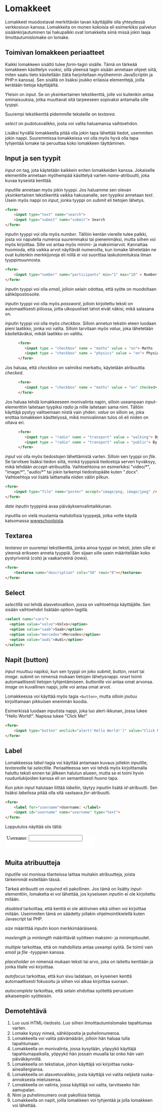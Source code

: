 # Lomakkeet

Lomakkeet muodostavat merkittävän tavan käyttäjälle olla yhteydessä verkkosivun kanssa. Lomakkeita on monen kokoisia eli esimerkiksi palvelun sisäänkirjautuminen tai hakupalkki ovat lomakkeita siinä missä jokin laaja ilmottautumislomake on lomake.

## Toimivan lomakkeen periaatteet

Kaikki lomakkeen sisältö tulee *form*-tagin sisälle. Tämä on tärkeää lomakkeen käsittelyn vuoksi, sillä yleensä tagin sisään annetaan ohjeet siitä, miten saatu tieto käsitellään (tätä harjoitellaan myöhemmin JavaScriptin ja PHP:n kanssa). Sen sisällä on lisäksi joukko erilaisia elementtejä, joilla kerätään tietoja käyttäjältä. 

Yleisin on *input*. Se on yksinkertainen tekstikenttä, jolle voi kuitenkin antaa ominaisuuksia, jotka muuttavat sitä tarpeeseen sopivaksi antamalla sille tyyppi. 

Suurempi tekstikenttä pidemmille teksteille on *textarea*.

*select* on pudotusvalikko, josta voi valita haluamansa vaihtoehdon.

Lisäksi hyvällä lomakkeella pitää olla jokin tapa lähettää tiedot, usemmiten jokin nappi. Suuremmissa lomakkeissa voi olla myös hyvä olla tapa tyhjentää lomake tai peruuttaa koko lomakkeen täyttäminen.

## Input ja sen tyypit

*input* on tag, jota käytetään kaikkein eniten lomakkeiden kanssa. Jokaiselle elementille annetaan myöhempää käsittelyä varten *name*-atribuutti, joka kuvaa kyseistä kenttää.

*input*ille annetaan myös jokin tyyppi. Jos haluamme sen olevan yksinkertainen tekstikenttä vaikka hakusanalle, sen tyypiksi annetaan *text*. Usein myös nappi on *input*, jonka tyyppi on *submit* eli tietojen lähetys. 

````html
<form>
    <input type="text" name="search">
    <input type="submit" name="submit"> Search
</form>
````
*input*in tyyppi voi olla myös *number*. Tällöin kentän vierelle tulee palkki, josta voi naputella numeroa suuremmaksi tai pienemmäksi, mutta siihen voi myös kirjoittaa. Sille voi antaa myös minimi- ja maksimiarvot. Kannattaa huomioda, että vaikka arvot näyttävät numeroilta, kun lomake lähetetään ne ovat kuitenkin merkkijonoja eli niillä ei voi suorittaa laskutoimituksia ilman tyyppimuunnosta.

````html
<form>
    <input type="number" name="participants" min="1" max="10" > Number of participants
</form>
````

*input*in tyyppi voi olla *email*, jolloin selain odottaa, että syöte on muodoltaan sähköpostiosoite. 

*input*in tyyppi voi olla myös *password*, jolloin kirjoitettu teksti on automaattisesti piilossa, jotta ulkopuoliset tahot eivät näkisi, mikä salasana on.

*input*in tyyppi voi olla myös *checkbox*. Silloin annetun tekstin eteen luodaan pieni laatikko, jonka voi valita. Silloin tarvitaan myös *value*, joka lähetetään käsiteltäväksi, mikäli laatikko on valittu.

````html
      <form>
         <input type = "checkbox" name = "maths" value = "on"> Maths
         <input type = "checkbox" name = "physics" value = "on"> Physics
      </form>
````

Jos haluaa, että *checkbox* on valmiiksi merkattu, käytetään atribuuttia *checked*.

````html
      <form>
         <input type = "checkbox" name = "maths" value = "on" checked> Maths
      </form>
````

Jos haluaa tehdä lomakkeeseen monivalinta napin, silloin useampaan *input*-elementtiin laitetaan tyypiksi *radio* ja niille laitetaan sama nimi. Tällöin käyttäjä pystyy valitsemaan niistä vain yhden. *value* on silloin se, joka erottaa lomakkeen käsittelyssä, mikä monivalinnan tulos oli eli niiden on oltava eri.

````html
      <form>
         <input type = "radio" name = "transport" value = "walking"> By foot
         <input type = "radio" name = "transport" value = "public"> By public transport
      </form>
````

*input* voi olla myös tiedostojen lähettämistä varten. Silloin sen tyyppi on *file*. Se tarvitsee lisäksi tiedon siitä, minkä tyyppisiä tiedostoja serveri hyväksyy, mikä tehdään *accept*-atribuutilla. Vaihtoehtoina on esimerkiksi "video/\*", "image/\*", "audio/\*" tai jokin tarkempi tiedostopääte kuten ".docx". Vaihtoehtoja voi lisätä laittamalla niiden väliin pilkun.

````html
<form>
    <input type="file" name="poster" accept="image/png, image/jpeg" />
</form>
````

*date* *input*in tyyppinä avaa päiväyksenvalintaikkunan.

*input*illa on vielä muutamia mahdollisia tyyppejä, jotka votte käydä katsomassa [wwwschoolsista](https://www.w3schools.com/tags/tag_input.asp)<base target="_blank">.

## Textarea

*textarea* on suurempi tekstikenttä, jonka ainoa tyyppi on teksti, joten sille ei yleensä erikseen anneta tyyppiä. Sen sijaan sille usein määritellään koko pystyriveinä (*cols*) ja vaakariveinä (*rows*).

````html
<form>
    <textarea name="description" cols="50" rows="8"></textarea>
</form>
````

## Select

*select*illä voi tehdä alasvetovalikon, jossa on vaihtoehtoja käyttäjälle. Sen sisään vaihtoehdot lisätään *option*-tagillä.

````html
<select name="cars">
  <option value="volvo">Volvo</option>
  <option value="saab">Saab</option>
  <option value="mercedes">Mercedes</option>
  <option value="audi">Audi</option>
</select>
````

## Napit (button)

*input* muuttuu napiksi, kun sen tyyppi on joko *submit*, *button*, *reset* tai *image*. *submit* on nimensä mukaan tietojen lähetysnappi. *reset* toimii automaattisesti tietojen tyhjentämiseen. *button*ille voi antaa omat arvonsa. *image* on kuvallinen nappi, jolle voi antaa omat arvot.

Lomakkeessa voi käyttää myös tagia ``<button>``, mutta silloin joutuu kirjoittamaan pikkuisen enemmän koodia.

Esimerkissä luodaan *input*ista nappi, joka luo alert-ikkunan, jossa lukee "Hello World!". Napissa lukee "Click Me!" 

````html
<form>
    <input type="button" onclick="alert('Hello World!')" value="Click Me!">
</form>
````

## Label

Lomakkeessa *label*-tagia voi käyttää antamaan kuvaus jollekin *input*ille, *textarea*lle tai *select*ille. Periaatteessa sen voi tehdä myös kirjoittamalla haluttu teksti ennen tai jälkeen halutun alueen, mutta se ei toimi hyvin ruudunlukijoiden kanssa eli on semanttisesti huono tapa.

Kun jokin *input* halutaan liittää *label*iin, täytyy *input*iin lisätä *id*-atribuutti. Sen lisäksi *label*issa pitää olla sitä vastaava *for*-atribuutti.

````html
<form>
    <label for="username">Username: </label>
    <input id="username" name="username" type="text">
</form>
````

Lopputulos näyttää siis tältä:

![label](labelkuva.PNG)

## Muita atribuutteja

*input*ille voi monissa tilanteissa laittaa muitakin atribuutteja, joista tärkeimmät esitellään tässä. 

Tärkeä atribuutti on *required* eli pakollinen. Jos tämä on lisätty *input*-elementtiin, lomaketta ei voi lähettää, jos kyseiseen *input*iin ei ole kirjoitettu mitään.

*disabled* tarkoittaa, että kenttä ei ole aktiivinen eikä siihen voi kirjoittaa mitään. Useimmiten tämä on säädetty jollakin ohjelmointikielellä kuten Javascript tai PHP.

*size* määrittää *input*in koon merkkimääräisenä.

*maxlength* ja *minlength* määrittävät syötteen maksimi- ja minimipituudet. 

*multiple* tarkoittaa, että on mahdollista antaa useampi syötä. Se toimii vain *email* ja *file* -tyyppien kanssa.

*placeholder* on nimensä mukaan teksti tai arvo, joka on laitettu kenttään ja jonka tilalle voi kirjoittaa.

*autofocus* tarkoittaa, että kun sivu ladataan, on kyseinen kenttä automaattisesti fokusoitu ja siihen voi alkaa kirjoittaa suoraan.

*autocomplete* tarkoittaa, että selain ehdottaa syötettä perustuen aikaisempiin syötteisiin.

## Demotehtävä

1. Luo uusi HTML-tiedosto. Luo siihen ilmoittautumislomake tapahtumaa varten.
2. Lomake kysyy nimeä, sähköpostia ja puhelinnumeroa.
3. Lomakkeella voi valita päivämäärän, jolloin hän haluaa tulla tapahtumaan.
4. Lomakkeella on monivalinta, jossa kysytään, yöpyykö käyttäjä tapahtumapaikalla, yöpyykö hän jossain muualla tai onko hän vain päiväkäynnillä.
5. Lomakkeella on tekstialue, johon käyttäjä voi kirjoittaa ruoka-aineallergiansa.
6. Lomakkeella on alasvetovalikko, josta käyttäjä voi valita neljästä ruoka-annoksesta mieluisensa.
7. Lomakkeella on valinta, jossa käyttäjä voi valita, tarvitseeko hän aamupalan.
8. Nimi ja puhelinnumero ovat pakollisia tietoja.
9. Lomakkeella on napit, joilla lomakkeen voi tyhjentää ja jolla lomakkeen voi lähettää.